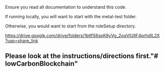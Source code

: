 Ensure you read all documentation to understand this code.

If running locally, you will want to start with the metal-test folder.

Otherwise, you would want to start from the roleSetup directory. 

https://drive.google.com/drive/folders/1btlfS6spK8yVg_2oqVlUlIF4prhdIL2X?usp=share_link

## Please look at the instructions/directions first."# lowCarbonBlockchain" 
